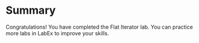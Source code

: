 # Summary

Congratulations! You have completed the Flat Iterator lab. You can practice more labs in LabEx to improve your skills.
